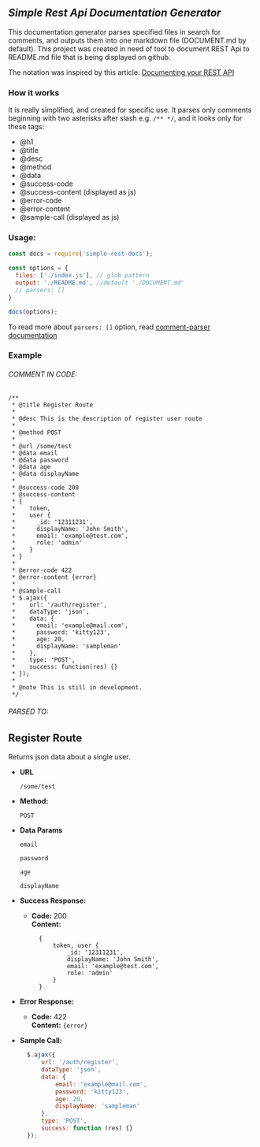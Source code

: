 *Simple Rest Api Documentation Generator*
----

This documentation generator parses specified files in search for comments, and outputs them into one markdown file (DOCUMENT.md by default).
This project was created in need of tool to document REST Api to README.md file that is being displayed on github.

The notation was inspired by this article: [Documenting your REST API](https://gist.github.com/iros/3426278)

### How it works ###

It is really simplified, and created for specific use. It parses only comments beginning with two asterisks after slash e.g. `/** */`,
and it looks only for these tags:
- @h1
- @title
- @desc
- @method
- @data
- @success-code
- @success-content (displayed as js)
- @error-code
- @error-content
- @sample-call (displayed as js)

### Usage: ###

```javascript
const docs = require('simple-rest-docs');

const options = {
  files: ['./index.js'], // glob pattern
  output: './README.md', //default './DOCUMENT.md'
  // parsers: []
}

docs(options);
```

To read more about `parsers: []` option, read [comment-parser documentation](https://github.com/yavorskiy/comment-parser)

### Example ###

###### COMMENT IN CODE: ######

```
/**
 * @title Register Route
 *
 * @desc This is the description of register user route
 *
 * @method POST
 *
 * @url /some/test
 * @data email
 * @data password
 * @data age
 * @data displayName
 *
 * @success-code 200
 * @success-content
 * {
 *    token,
 *    user {
 *      _id: '12311231',
 *      displayName: 'John Smith',
 *      email: 'example@test.com',
 *      role: 'admin'
 *    }
 * }
 *
 * @error-code 422
 * @error-content {error}
 *
 * @sample-call
 * $.ajax({
 *    url: '/auth/register',
 *    dataType: 'json',
 *    data: {
 *      email: 'example@mail.com',
 *      password: 'kitty123',
 *      age: 20,
 *      displayName: 'sampleman'
 *    },
 *    type: 'POST',
 *    success: function(res) {}
 * });
 *
 * @note This is still in development.
 */
```

###### PARSED TO: ######

## Register Route ##

  Returns json data about a single user.

* **URL**

    `/some/test`

* **Method:**

    `POST`

- **Data Params**

    `email`

    `password`

    `age`

    `displayName`

- **Success Response:**

    - **Code:** 200<br>**Content:**
      ```
        {
            token, user {
                _id: '12311231',
                displayName: 'John Smith',
                email: 'example@test.com',
                role: 'admin'
            }
        }
      ```

- **Error Response:**

    * **Code:** 422<br>**Content:**
      `{error}`

- **Sample Call:**

  ```javascript
    $.ajax({
        url: '/auth/register',
        dataType: 'json',
        data: {
            email: 'example@mail.com',
            password: 'kitty123',
            age: 20,
            displayName: 'sampleman'
        },
        type: 'POST',
        success: function (res) {}
    });
  ```
<br>
